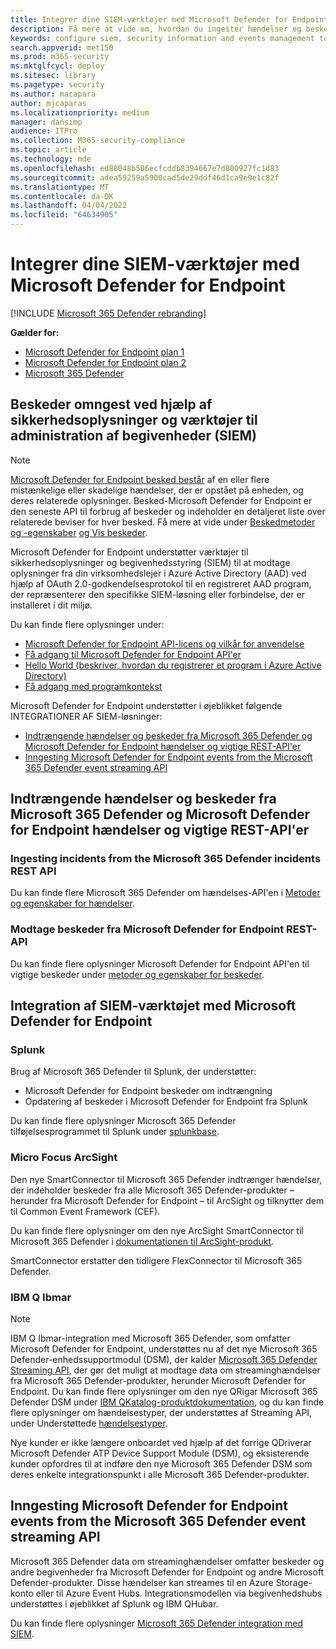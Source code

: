 ```yaml
---
title: Integrer dine SIEM-værktøjer med Microsoft Defender for Endpoint
description: Få mere at vide om, hvordan du ingester hændelser og beskeder, og integrer SIEM-værktøjer.
keywords: configure siem, security information and events management tools, splunk, arcsight, custom indicators, rest api, alert definitions, indicators of compromise
search.appverid: met150
ms.prod: m365-security
ms.mktglfcycl: deploy
ms.sitesec: library
ms.pagetype: security
ms.author: macapara
author: mjcaparas
ms.localizationpriority: medium
manager: dansimp
audience: ITPro
ms.collection: M365-security-compliance
ms.topic: article
ms.technology: mde
ms.openlocfilehash: ed88048b506ecfcddb8394667e7d800927fc1d83
ms.sourcegitcommit: adea59259a5900cad5de29ddf46d1ca9e9e1c82f
ms.translationtype: MT
ms.contentlocale: da-DK
ms.lasthandoff: 04/04/2022
ms.locfileid: "64634905"
---
```

# <a name="integrate-your-siem-tools-with-microsoft-defender-for-endpoint"></a>Integrer dine SIEM-værktøjer med Microsoft Defender for Endpoint

[!INCLUDE [Microsoft 365 Defender rebranding](../../includes/microsoft-defender.md)]

**Gælder for:**
- [Microsoft Defender for Endpoint plan 1](https://go.microsoft.com/fwlink/p/?linkid=2154037)
- [Microsoft Defender for Endpoint plan 2](https://go.microsoft.com/fwlink/p/?linkid=2154037)
- [Microsoft 365 Defender](https://go.microsoft.com/fwlink/?linkid=2118804)


## <a name="ingest-alerts-using-security-information-and-events-management-siem-tools"></a>Beskeder omngest ved hjælp af sikkerhedsoplysninger og værktøjer til administration af begivenheder (SIEM)

> [!NOTE]
>
> [Microsoft Defender for Endpoint besked består](alerts.md) af en eller flere mistænkelige eller skadelige hændelser, der er opstået på enheden, og deres relaterede oplysninger. Besked-Microsoft Defender for Endpoint er den seneste API til forbrug af beskeder og indeholder en detaljeret liste over relaterede beviser for hver besked. Få mere at vide under [Beskedmetoder og -egenskaber](alerts.md) [og Vis beskeder](get-alerts.md).

Microsoft Defender for Endpoint understøtter værktøjer til sikkerhedsoplysninger og begivenhedsstyring (SIEM) til at modtage oplysninger fra din virksomhedslejer i Azure Active Directory (AAD) ved hjælp af OAuth 2.0-godkendelsesprotokol til en registreret AAD  program, der repræsenterer den specifikke SIEM-løsning eller forbindelse, der er installeret i dit miljø.

Du kan finde flere oplysninger under:

- [Microsoft Defender for Endpoint API-licens og vilkår for anvendelse](api-terms-of-use.md) 
- [Få adgang til Microsoft Defender for Endpoint API'er](apis-intro.md)
- [Hello World (beskriver, hvordan du registrerer et program i Azure Active Directory)](api-hello-world.md)
- [Få adgang med programkontekst](exposed-apis-create-app-webapp.md)


Microsoft Defender for Endpoint understøtter i øjeblikket følgende INTEGRATIONER AF SIEM-løsninger: 

- [Indtrængende hændelser og beskeder fra Microsoft 365 Defender og Microsoft Defender for Endpoint hændelser og vigtige REST-API'er](#ingesting-incidents-and-alerts-from-the-microsoft-365-defender-and-microsoft-defender-for-endpoint-incidents-and-alerts-rest-apis)
- [Inngesting Microsoft Defender for Endpoint events from the Microsoft 365 Defender event streaming API](#ingesting-microsoft-defender-for-endpoint-events-from-the-microsoft-365-defender-event-streaming-api)

## <a name="ingesting-incidents-and-alerts-from-the-microsoft-365-defender-and-microsoft-defender-for-endpoint-incidents-and-alerts-rest-apis"></a>Indtrængende hændelser og beskeder fra Microsoft 365 Defender og Microsoft Defender for Endpoint hændelser og vigtige REST-API'er

### <a name="ingesting-incidents-from-the-microsoft-365-defender-incidents-rest-api"></a>Ingesting incidents from the Microsoft 365 Defender incidents REST API

Du kan finde flere Microsoft 365 Defender om hændelses-API'en i [Metoder og egenskaber for hændelser](../defender/api-incident.md).

### <a name="ingesting-alerts-from-the-microsoft-defender-for-endpoint-alerts-rest-api"></a>Modtage beskeder fra Microsoft Defender for Endpoint REST-API

Du kan finde flere oplysninger Microsoft Defender for Endpoint API'en til vigtige beskeder under [metoder og egenskaber for beskeder](alerts.md).

## <a name="siem-tool-integration-with-microsoft-defender-for-endpoint"></a>Integration af SIEM-værktøjet med Microsoft Defender for Endpoint

### <a name="splunk"></a>Splunk

Brug af Microsoft 365 Defender til Splunk, der understøtter:

- Microsoft Defender for Endpoint beskeder om indtrængning
- Opdatering af beskeder i Microsoft Defender for Endpoint fra Splunk

Du kan finde flere oplysninger Microsoft 365 Defender tilføjelsesprogrammet til Splunk under [splunkbase](https://splunkbase.splunk.com/app/4959/).

### <a name="micro-focus-arcsight"></a>Micro Focus ArcSight

Den nye SmartConnector til Microsoft 365 Defender indtrænger hændelser, der indeholder beskeder fra alle Microsoft 365 Defender-produkter – herunder fra Microsoft Defender for Endpoint – til ArcSight og tilknytter dem til Common Event Framework (CEF).

Du kan finde flere oplysninger om den nye ArcSight SmartConnector til Microsoft 365 Defender i [dokumentationen til ArcSight-produkt](https://www.microfocus.com/documentation/arcsight/arcsight-smartconnectors/microsoft-365-defender/index.html).

SmartConnector erstatter den tidligere FlexConnector til Microsoft 365 Defender.

### <a name="ibm-qradar"></a>IBM Q Ibmar

>[!NOTE]
>IBM Q Ibmar-integration med Microsoft 365 Defender, som omfatter Microsoft Defender for Endpoint, understøttes nu af det nye Microsoft 365 Defender-enhedssupportmodul (DSM), der kalder [ Microsoft 365 Defender Streaming API,](../defender/streaming-api.md) der gør det muligt at modtage data om streaminghændelser fra Microsoft 365 Defender-produkter, herunder Microsoft Defender for Endpoint. Du kan finde flere oplysninger om den nye QRigar Microsoft 365 Defender DSM under [IBM QKatalog-produktdokumentation](https://www.ibm.com/docs/en/dsm?topic=microsoft-365-defender), og du kan finde flere oplysninger om hændelsestyper, der understøttes af Streaming API, under Understøttede [hændelsestyper](../defender/supported-event-types.md).

Nye kunder er ikke længere onboardet ved hjælp af det forrige QDriverar Microsoft Defender ATP Device Support Module (DSM), og eksisterende kunder opfordres til at indføre den nye Microsoft 365 Defender DSM som deres enkelte integrationspunkt i alle Microsoft 365 Defender-produkter.

## <a name="ingesting-microsoft-defender-for-endpoint-events-from-the-microsoft-365-defender-event-streaming-api"></a>Inngesting Microsoft Defender for Endpoint events from the Microsoft 365 Defender event streaming API

Microsoft 365 Defender data om streaminghændelser omfatter beskeder og andre begivenheder fra Microsoft Defender for Endpoint og andre Microsoft Defender-produkter. Disse hændelser kan streames til en Azure Storage-konto eller til Azure Event Hubs. Integrationsmodellen via begivenhedshubs understøttes i øjeblikket af Splunk og IBM QHubar.

Du kan finde flere oplysninger [Microsoft 365 Defender integration med SIEM](../defender/configure-siem-defender.md).
